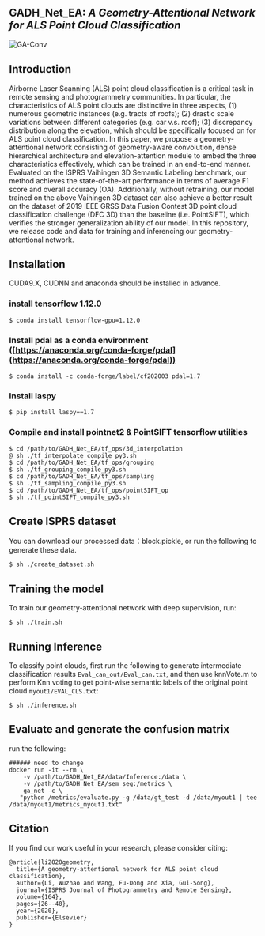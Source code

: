 ## GADH_Net_EA: *A Geometry-Attentional Network for ALS Point Cloud Classification*
![GA-Conv](https://github.com/WuzhaoLee/GADH_Net_EA/blob/master/doc/GA-Conv.png)
## Introduction
Airborne Laser Scanning (ALS) point cloud classification is a critical task in remote sensing and
photogrammetry communities. In particular, the characteristics of ALS point clouds are distinctive
in three aspects, (1) numerous geometric instances (e.g. tracts of roofs); (2) drastic scale variations
between different categories (e.g. car v.s. roof); (3) discrepancy distribution along the elevation,
which should be specifically focused on for ALS point cloud classification. In this paper, we propose
a geometry-attentional network consisting of geometry-aware convolution, dense hierarchical architecture
and elevation-attention module to embed the three characteristics effectively, which can be
trained in an end-to-end manner. Evaluated on the ISPRS Vaihingen 3D Semantic Labeling benchmark,
our method achieves the state-of-the-art performance in terms of average F1 score and overall
accuracy (OA). Additionally, without retraining, our model trained on the above Vaihingen 3D dataset
can also achieve a better result on the dataset of 2019 IEEE GRSS Data Fusion Contest 3D point cloud
classification challenge (DFC 3D) than the baseline (i.e. PointSIFT), which verifies the stronger generalization
ability of our model.
In this repository, we release code and data for training and inferencing our geometry-attentional network.
## Installation
CUDA9.X, CUDNN and anaconda should be installed in advance.
### install tensorflow 1.12.0
``` 
$ conda install tensorflow-gpu=1.12.0
```
### Install pdal as a conda environment ([https://anaconda.org/conda-forge/pdal](https://anaconda.org/conda-forge/pdal))
```
$ conda install -c conda-forge/label/cf202003 pdal=1.7
```
### Install laspy
```
$ pip install laspy==1.7
```
### Compile and install pointnet2 & PointSIFT tensorflow utilities
```
$ cd /path/to/GADH_Net_EA/tf_ops/3d_interpolation
@ sh ./tf_interpolate_compile_py3.sh
$ cd /path/to/GADH_Net_EA/tf_ops/grouping
$ sh ./tf_grouping_compile_py3.sh
$ cd /path/to/GADH_Net_EA/tf_ops/sampling
$ sh ./tf_sampling_compile_py3.sh
$ cd /path/to/GADH_Net_EA/tf_ops/pointSIFT_op
$ sh ./tf_pointSIFT_compile_py3.sh
```
## Create ISPRS dataset
You can download our processed data：block.pickle, or run the following to generate these data.
```
$ sh ./create_dataset.sh
```
## Training the model
To train our geometry-attentional network with deep supervision, run:
```
$ sh ./train.sh
```
## Running Inference
To classify point clouds, first run the following to generate intermediate classification results ```Eval_can_out/Eval_can.txt```, and then use knnVote.m to perform Knn voting to get point-wise semantic labels of the original point cloud ```myout1/EVAL_CLS.txt```:
```
$ sh ./inference.sh
```
## Evaluate and generate the confusion matrix
run the following:
```
###### need to change
docker run -it --rm \
    -v /path/to/GADH_Net_EA/data/Inference:/data \
    -v /path/to/GADH_Net_EA/sem_seg:/metrics \
    ga_net -c \
   "python /metrics/evaluate.py -g /data/gt_test -d /data/myout1 | tee /data/myout1/metrics_myout1.txt"
```

## Citation
If you find our work useful in your research, please consider citing:
```
@article{li2020geometry,
  title={A geometry-attentional network for ALS point cloud classification},
  author={Li, Wuzhao and Wang, Fu-Dong and Xia, Gui-Song},
  journal={ISPRS Journal of Photogrammetry and Remote Sensing},
  volume={164},
  pages={26--40},
  year={2020},
  publisher={Elsevier}
}
```
